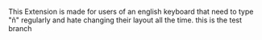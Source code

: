 This Extension is made for users of an english keyboard that need to type "ñ" regularly and hate changing their layout all the time.
this is the test branch